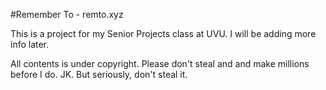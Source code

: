 #Remember To - remto.xyz

This is a project for my Senior Projects class at UVU. I will be adding more info later.

All contents is under copyright. Please don't steal and and make millions before I do. JK. But seriously, don't steal it.
